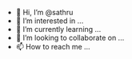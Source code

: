 - 👋 Hi, I’m @sathru
- 👀 I’m interested in ...
- 🌱 I’m currently learning ...
- 💞️ I’m looking to collaborate on ...
- 📫 How to reach me ...

<!---
sathru/sathru is a ✨ special ✨ repository because its `README.md` (this file) appears on your GitHub profile.
You can click the Preview link to take a look at your changes.
--->
